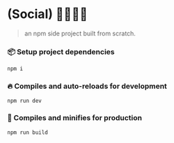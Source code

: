 
# (Social) 👨‍👨‍👧‍👦

> an npm side project built from scratch.


### 📦 Setup project dependencies 
```
npm i
```

### 🔥 Compiles and auto-reloads for development
```
npm run dev
```

### 🚀 Compiles and minifies for production
```
npm run build
```
